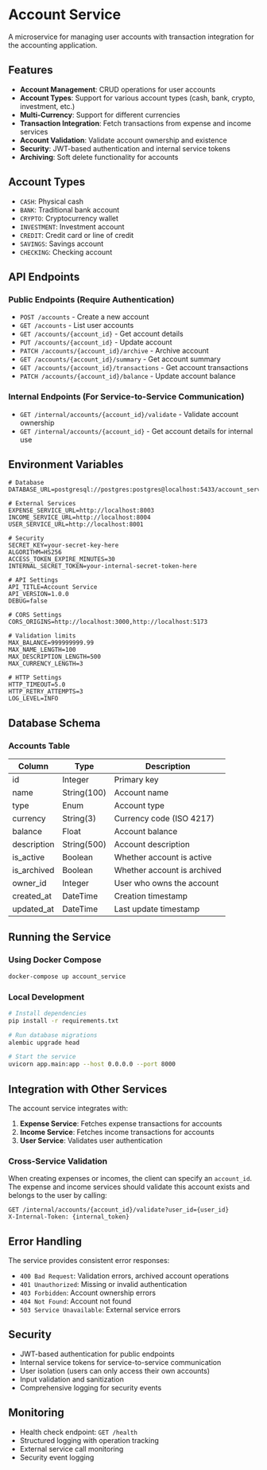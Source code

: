 # Account Service

A microservice for managing user accounts with transaction integration for the accounting application.

## Features

- **Account Management**: CRUD operations for user accounts
- **Account Types**: Support for various account types (cash, bank, crypto, investment, etc.)
- **Multi-Currency**: Support for different currencies
- **Transaction Integration**: Fetch transactions from expense and income services
- **Account Validation**: Validate account ownership and existence
- **Security**: JWT-based authentication and internal service tokens
- **Archiving**: Soft delete functionality for accounts

## Account Types

- `CASH`: Physical cash
- `BANK`: Traditional bank account
- `CRYPTO`: Cryptocurrency wallet
- `INVESTMENT`: Investment account
- `CREDIT`: Credit card or line of credit
- `SAVINGS`: Savings account
- `CHECKING`: Checking account

## API Endpoints

### Public Endpoints (Require Authentication)

- `POST /accounts` - Create a new account
- `GET /accounts` - List user accounts
- `GET /accounts/{account_id}` - Get account details
- `PUT /accounts/{account_id}` - Update account
- `PATCH /accounts/{account_id}/archive` - Archive account
- `GET /accounts/{account_id}/summary` - Get account summary
- `GET /accounts/{account_id}/transactions` - Get account transactions
- `PATCH /accounts/{account_id}/balance` - Update account balance

### Internal Endpoints (For Service-to-Service Communication)

- `GET /internal/accounts/{account_id}/validate` - Validate account ownership
- `GET /internal/accounts/{account_id}` - Get account details for internal use

## Environment Variables

```env
# Database
DATABASE_URL=postgresql://postgres:postgres@localhost:5433/account_service

# External Services
EXPENSE_SERVICE_URL=http://localhost:8003
INCOME_SERVICE_URL=http://localhost:8004
USER_SERVICE_URL=http://localhost:8001

# Security
SECRET_KEY=your-secret-key-here
ALGORITHM=HS256
ACCESS_TOKEN_EXPIRE_MINUTES=30
INTERNAL_SECRET_TOKEN=your-internal-secret-token-here

# API Settings
API_TITLE=Account Service
API_VERSION=1.0.0
DEBUG=false

# CORS Settings
CORS_ORIGINS=http://localhost:3000,http://localhost:5173

# Validation limits
MAX_BALANCE=999999999.99
MAX_NAME_LENGTH=100
MAX_DESCRIPTION_LENGTH=500
MAX_CURRENCY_LENGTH=3

# HTTP Settings
HTTP_TIMEOUT=5.0
HTTP_RETRY_ATTEMPTS=3
LOG_LEVEL=INFO
```

## Database Schema

### Accounts Table

| Column | Type | Description |
|--------|------|-------------|
| id | Integer | Primary key |
| name | String(100) | Account name |
| type | Enum | Account type |
| currency | String(3) | Currency code (ISO 4217) |
| balance | Float | Account balance |
| description | String(500) | Account description |
| is_active | Boolean | Whether account is active |
| is_archived | Boolean | Whether account is archived |
| owner_id | Integer | User who owns the account |
| created_at | DateTime | Creation timestamp |
| updated_at | DateTime | Last update timestamp |

## Running the Service

### Using Docker Compose

```bash
docker-compose up account_service
```

### Local Development

```bash
# Install dependencies
pip install -r requirements.txt

# Run database migrations
alembic upgrade head

# Start the service
uvicorn app.main:app --host 0.0.0.0 --port 8000
```

## Integration with Other Services

The account service integrates with:

1. **Expense Service**: Fetches expense transactions for accounts
2. **Income Service**: Fetches income transactions for accounts
3. **User Service**: Validates user authentication

### Cross-Service Validation

When creating expenses or incomes, the client can specify an `account_id`. The expense and income services should validate this account exists and belongs to the user by calling:

```
GET /internal/accounts/{account_id}/validate?user_id={user_id}
X-Internal-Token: {internal_token}
```

## Error Handling

The service provides consistent error responses:

- `400 Bad Request`: Validation errors, archived account operations
- `401 Unauthorized`: Missing or invalid authentication
- `403 Forbidden`: Account ownership errors
- `404 Not Found`: Account not found
- `503 Service Unavailable`: External service errors

## Security

- JWT-based authentication for public endpoints
- Internal service tokens for service-to-service communication
- User isolation (users can only access their own accounts)
- Input validation and sanitization
- Comprehensive logging for security events

## Monitoring

- Health check endpoint: `GET /health`
- Structured logging with operation tracking
- External service call monitoring
- Security event logging
